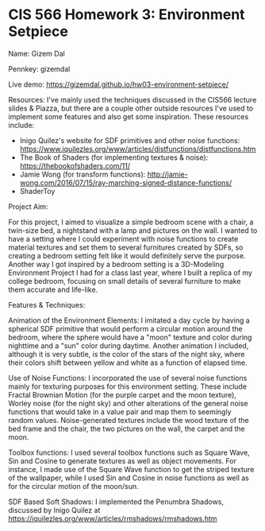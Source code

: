 # CIS 566 Homework 3: Environment Setpiece

Name: Gizem Dal

Pennkey: gizemdal

Live demo: https://gizemdal.github.io/hw03-environment-setpiece/

Resources:
I've mainly used the techniques discussed in the CIS566 lecture slides & Piazza, but there are a couple other outside resources I've used to implement some features and also get some inspiration. These resources include:

- Inigo Quilez's website for SDF primitives and other noise functions: https://www.iquilezles.org/www/articles/distfunctions/distfunctions.htm
- The Book of Shaders (for implementing textures & noise): https://thebookofshaders.com/11/
- Jamie Wong (for transform functions): http://jamie-wong.com/2016/07/15/ray-marching-signed-distance-functions/
- ShaderToy

Project Aim:

For this project, I aimed to visualize a simple bedroom scene with a chair, a twin-size bed, a nightstand with a lamp and pictures on the wall. I wanted to have a setting where I could experiment with noise functions to create material textures and set them to several furnitures created by SDFs, so creating a bedroom setting felt like it would definitely serve the purpose. Another way I got inspired by a bedroom setting is a 3D-Modeling Environment Project I had for a class last year, where I built a replica of my college bedroom, focusing on small details of several furniture to make them accurate and life-like.

Features & Techniques:

Animation of the Environment Elements: I imitated a day cycle by having a spherical SDF primitive that would perform a circular motion around the bedroom, where the sphere would have a "moon" texture and color during nighttime and a "sun" color during daytime. Another animation I included, although it is very subtle, is the color of the stars of the night sky, where their colors shift between yellow and white as a function of elapsed time.

Use of Noise Functions: I incorporated the use of several noise functions mainly for texturing purposes for this environment setting. These include Fractal Brownian Motion (for the purple carpet and the moon texture), Worley noise (for the night sky) and other alterations of the general noise functions that would take in a value pair and map them to seemingly random values. Noise-generated textures include the wood texture of the bed frame and the chair, the two pictures on the wall, the carpet and the moon.

Toolbox functions: I used several toolbox functions such as Square Wave, Sin and Cosine to generate textures as well as object movements. For instance, I made use of the Square Wave function to get the striped texture of the wallpaper, while I used Sin and Cosine in noise functions as well as for the circular motion of the moon/sun.

SDF Based Soft Shadows: I implemented the Penumbra Shadows, discussed by Inigo Quilez at https://iquilezles.org/www/articles/rmshadows/rmshadows.htm

